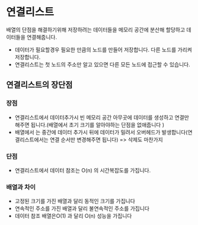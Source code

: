 # 연결리스트

배열의 단점을 해결하기위해 저장하려는 데이터들을 메모리 공간에 분산해 할당하고 데이터들을 연결해줍니다.

- 데이터가 필요할경우 필요한 만큼의 노드를 만들어 저장합니다. 다른 노드를 가리켜 저장합니다.
- 연결리스트는 첫 노드의 주소만 알고 있으면 다른 모든 노드에 접근할 수 있습니다.

## 연결리스트의 장단점

### 장점

- 연결리스트에서 데이터추가시 빈 메모리 공간 아무곳에 데이터를 생성하고 연결만 해주면 됩니다.(배열에서 초기 크기를 알아야하는 단점을 없애줍니다 )
- 배열에서 는 중간에 데이터 추가시 뒤에 데이터가 밀려서 오버헤드가 발생합니다(연결리스트에서는 연결 순서만 변경해주면 됩니다) => 삭제도 마찬가지

### 단점

- 연결리스트에서 데이터 참조는 O(n) 의 시간복잡도를 가집니다.

### 배열과 차이

- 고정된 크기를 가진 배열과 달리 동적인 크기를 가집니다
- 연속적인 주소를 가진 배열과 달리 불연속적인 주소를 가집니다
- 데이터 참조 배열은O(1) 과 달리 O(n) 성능을 가집니다
